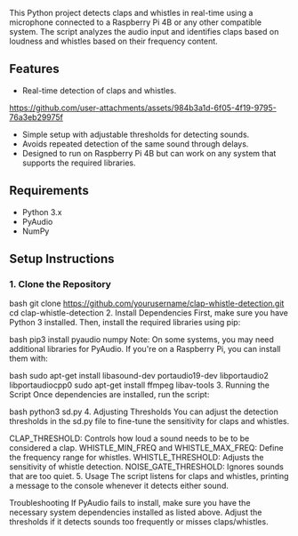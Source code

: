 

This Python project detects claps and whistles in real-time using a microphone connected to a Raspberry Pi 4B or any other compatible system. The script analyzes the audio input and identifies claps based on loudness and whistles based on their frequency content.

## Features

- Real-time detection of claps and whistles.

https://github.com/user-attachments/assets/984b3a1d-6f05-4f19-9795-76a3eb29975f


- Simple setup with adjustable thresholds for detecting sounds.
- Avoids repeated detection of the same sound through delays.
- Designed to run on Raspberry Pi 4B but can work on any system that supports the required libraries.

## Requirements

- Python 3.x
- PyAudio
- NumPy

## Setup Instructions

### 1. Clone the Repository

bash
git clone https://github.com/yourusername/clap-whistle-detection.git
cd clap-whistle-detection
2. Install Dependencies
First, make sure you have Python 3 installed. Then, install the required libraries using pip:

bash
pip3 install pyaudio numpy
Note: On some systems, you may need additional libraries for PyAudio. If you're on a Raspberry Pi, you can install them with:

bash
sudo apt-get install libasound-dev portaudio19-dev libportaudio2 libportaudiocpp0
sudo apt-get install ffmpeg libav-tools
3. Running the Script
Once dependencies are installed, run the script:

bash
python3 sd.py
4. Adjusting Thresholds
You can adjust the detection thresholds in the sd.py file to fine-tune the sensitivity for claps and whistles.

CLAP_THRESHOLD: Controls how loud a sound needs to be to be considered a clap.
WHISTLE_MIN_FREQ and WHISTLE_MAX_FREQ: Define the frequency range for whistles.
WHISTLE_THRESHOLD: Adjusts the sensitivity of whistle detection.
NOISE_GATE_THRESHOLD: Ignores sounds that are too quiet.
5. Usage
The script listens for claps and whistles, printing a message to the console whenever it detects either sound.

Troubleshooting
If PyAudio fails to install, make sure you have the necessary system dependencies installed as listed above.
Adjust the thresholds if it detects sounds too frequently or misses claps/whistles.
